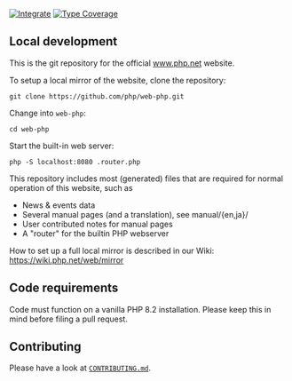 [![Integrate](https://github.com/php/web-php/actions/workflows/integrate.yaml/badge.svg)](https://github.com/php/web-php/actions/workflows/integrate.yaml)
[![Type Coverage](https://shepherd.dev/github/php/web-php/coverage.svg)](https://shepherd.dev/github/php/web-php)

## Local development

This is the git repository for the official www.php.net website.

To setup a local mirror of the website, clone the repository:

```
git clone https://github.com/php/web-php.git
```

Change into `web-php`:

```
cd web-php
```

Start the built-in web server:

```
php -S localhost:8080 .router.php
```

This repository includes most (generated) files that are required for normal
operation of this website, such as

 - News & events data
 - Several manual pages (and a translation), see manual/{en,ja}/
 - User contributed notes for manual pages
 - A "router" for the builtin PHP webserver

How to set up a full local mirror is described in our Wiki:
https://wiki.php.net/web/mirror

## Code requirements

Code must function on a vanilla PHP 8.2 installation.
Please keep this in mind before filing a pull request.

## Contributing

Please have a look at [`CONTRIBUTING.md`](.github/CONTRIBUTING.md).
